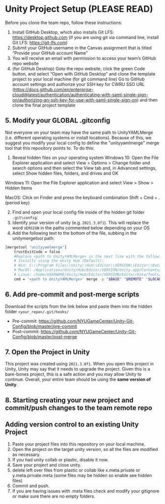 # Unity Project Setup (PLEASE READ)

Before you clone the team repo, follow these instructions:

1. Install GitHub Desktop, which also installs Git LFS: https://desktop.github.com (if you are using git via command line, install Git LFS: https://git-lfs.com)
2. Submit your GitHub username in the Canvas assignment that is titled “Provide your GitHub account Name”
3. You will receive an email with permission to access your team’s GitHub repo website
4. (for GitHub Desktop) Goto the repo website, click the green Code button, and select “Open with GitHub Desktop” and clone the template project to your local machine
(for git command line) Go to GitHub account settings and authorize your SSH key for CWRU SSO URL (https://docs.github.com/en/enterprise-cloud@latest/authentication/authenticating-with-saml-single-sign-on/authorizing-an-ssh-key-for-use-with-saml-single-sign-on) and then clone the final project template

## 5. Modify your GLOBAL .gitconfig
Not everyone on your team may have the same path to UnityYAMLMerge (i.e. different operating systems or install locations). Because of this, we suggest you modify your local config to define the "unityyamlmerge" merge tool that this repository points to. To do this:

1. Reveal hidden files on your operating system
Windows 10: Open the File Explorer application and select View > Options > Change folder and search options and then select the View tab and, in Advanced settings, select Show hidden files, folders, and drives and OK

Windows 11: Open the File Explorer application and select View > Show > Hidden Items

MacOS: Click on Finder and press the keyboard combination Shift + Cmd + . (period key)

2. Find and open your local config file inside of the hidden git folder `.git\config`:
3. Identify your version of unity (e.g. `2021.3.0f1`). This will replace the word `VERSION` in the paths commented below depending on your OS
4. Add the following text to the bottom of the file, subbing in the unitymergetool path:
```bash
[mergetool "unityyamlmerge"]
    trustExitCode = false
    #Replace <path to UnityYAMLMerge> in the next line with the following default locations (may be different depending on your Unity installation location)
    # Installs using the Unity Hub (Default):
    # Win: C:\\Program Files\\Unity\\Hub\\Editor\\VERSION\\Editor\\Data\\Tools\\UnityYAMLMerge.exe
    # MacOS: /Applications/Unity/Hub/Editor/VERSION/Unity.app/Contents/Tools/UnityYAMLMerge
    # Linux: /home/USERNAME/Unity/Hub/Editor/VERSION/Editor/Data/Tools/UnityYAMLMerge
    cmd = '<path to UnityYAMLMerge>' merge -p "$BASE" "$REMOTE" "$LOCAL" "$MERGED"
```

## 6. Add pre-commit and post-merge scripts
Download the scripts from the link below and paste them into the hidden folder `<your_repo>/.git/hooks/`
- Pre-commit: https://github.com/NYUGameCenter/Unity-Git-Config/blob/master/pre-commit
- Post-commit: https://github.com/NYUGameCenter/Unity-Git-Config/blob/master/post-merge

## 7. Open the Project in Unity
This project was created using `2021.3.0f1`. When you open this project in Unity, Unity may say that it needs to upgrade the project. Given this is a bare-bones project, this is a safe action and you may allow Unity to continue. Overall, your entire team should be using the **same version of Unity**.

## 8. Starting creating your new project and commit/push changes to the team remote repo

## Adding version control to an existing Unity Project
1. Paste your project files into this repository on your local machine. 
2. Open the project on the target unity version, so all the files are modified as necessary. 
3. If you had unity collab or plastic, disable it now.
4. Save your project and close unity.
5. delete left over files from plastic or collab like x.meta.private or y.meta.private.meta (some files may be hidden so enable see hidden files)
6. Commit and push.
7. If you are having issues with .meta files check and modify your gitignore or make sure there are no empty folders. 
